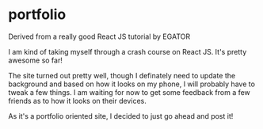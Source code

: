 # portfolio
Derived from a really good React JS tutorial by EGATOR

I am kind of taking myself through a crash course on React JS. It's pretty awesome so far!

The site turned out pretty well, though I definately need to update the background and based on how it looks on my phone, I will probably have to tweak a few things. I am waiting for now to get some feedback from a few friends as to how it looks on their devices.

As it's a portfolio oriented site, I decided to just go ahead and post it!
